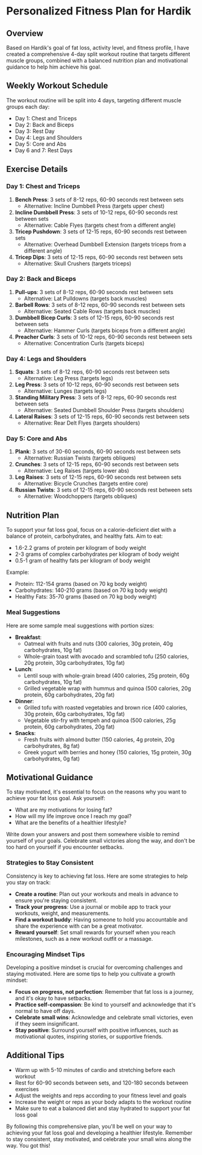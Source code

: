 # Personalized Fitness Plan for Hardik
## Overview
Based on Hardik's goal of fat loss, activity level, and fitness profile, I have created a comprehensive 4-day split workout routine that targets different muscle groups, combined with a balanced nutrition plan and motivational guidance to help him achieve his goal.

## Weekly Workout Schedule
The workout routine will be split into 4 days, targeting different muscle groups each day:

* Day 1: Chest and Triceps
* Day 2: Back and Biceps
* Day 3: Rest Day
* Day 4: Legs and Shoulders
* Day 5: Core and Abs
* Day 6 and 7: Rest Days

## Exercise Details
### Day 1: Chest and Triceps
1. **Bench Press**: 3 sets of 8-12 reps, 60-90 seconds rest between sets
	* Alternative: Incline Dumbbell Press (targets upper chest)
2. **Incline Dumbbell Press**: 3 sets of 10-12 reps, 60-90 seconds rest between sets
	* Alternative: Cable Flyes (targets chest from a different angle)
3. **Tricep Pushdown**: 3 sets of 12-15 reps, 60-90 seconds rest between sets
	* Alternative: Overhead Dumbbell Extension (targets triceps from a different angle)
4. **Tricep Dips**: 3 sets of 12-15 reps, 60-90 seconds rest between sets
	* Alternative: Skull Crushers (targets triceps)

### Day 2: Back and Biceps
1. **Pull-ups**: 3 sets of 8-12 reps, 60-90 seconds rest between sets
	* Alternative: Lat Pulldowns (targets back muscles)
2. **Barbell Rows**: 3 sets of 8-12 reps, 60-90 seconds rest between sets
	* Alternative: Seated Cable Rows (targets back muscles)
3. **Dumbbell Bicep Curls**: 3 sets of 12-15 reps, 60-90 seconds rest between sets
	* Alternative: Hammer Curls (targets biceps from a different angle)
4. **Preacher Curls**: 3 sets of 10-12 reps, 60-90 seconds rest between sets
	* Alternative: Concentration Curls (targets biceps)

### Day 4: Legs and Shoulders
1. **Squats**: 3 sets of 8-12 reps, 60-90 seconds rest between sets
	* Alternative: Leg Press (targets legs)
2. **Leg Press**: 3 sets of 10-12 reps, 60-90 seconds rest between sets
	* Alternative: Lunges (targets legs)
3. **Standing Military Press**: 3 sets of 8-12 reps, 60-90 seconds rest between sets
	* Alternative: Seated Dumbbell Shoulder Press (targets shoulders)
4. **Lateral Raises**: 3 sets of 12-15 reps, 60-90 seconds rest between sets
	* Alternative: Rear Delt Flyes (targets shoulders)

### Day 5: Core and Abs
1. **Plank**: 3 sets of 30-60 seconds, 60-90 seconds rest between sets
	* Alternative: Russian Twists (targets obliques)
2. **Crunches**: 3 sets of 12-15 reps, 60-90 seconds rest between sets
	* Alternative: Leg Raises (targets lower abs)
3. **Leg Raises**: 3 sets of 12-15 reps, 60-90 seconds rest between sets
	* Alternative: Bicycle Crunches (targets entire core)
4. **Russian Twists**: 3 sets of 12-15 reps, 60-90 seconds rest between sets
	* Alternative: Woodchoppers (targets obliques)

## Nutrition Plan
To support your fat loss goal, focus on a calorie-deficient diet with a balance of protein, carbohydrates, and healthy fats. Aim to eat:
* 1.6-2.2 grams of protein per kilogram of body weight
* 2-3 grams of complex carbohydrates per kilogram of body weight
* 0.5-1 gram of healthy fats per kilogram of body weight

Example:
* Protein: 112-154 grams (based on 70 kg body weight)
* Carbohydrates: 140-210 grams (based on 70 kg body weight)
* Healthy Fats: 35-70 grams (based on 70 kg body weight)

### Meal Suggestions
Here are some sample meal suggestions with portion sizes:
* **Breakfast**:
	+ Oatmeal with fruits and nuts (300 calories, 30g protein, 40g carbohydrates, 10g fat)
	+ Whole-grain toast with avocado and scrambled tofu (250 calories, 20g protein, 30g carbohydrates, 10g fat)
* **Lunch**:
	+ Lentil soup with whole-grain bread (400 calories, 25g protein, 60g carbohydrates, 10g fat)
	+ Grilled vegetable wrap with hummus and quinoa (500 calories, 20g protein, 60g carbohydrates, 20g fat)
* **Dinner**:
	+ Grilled tofu with roasted vegetables and brown rice (400 calories, 30g protein, 60g carbohydrates, 10g fat)
	+ Vegetable stir-fry with tempeh and quinoa (500 calories, 25g protein, 60g carbohydrates, 20g fat)
* **Snacks**:
	+ Fresh fruits with almond butter (150 calories, 4g protein, 20g carbohydrates, 8g fat)
	+ Greek yogurt with berries and honey (150 calories, 15g protein, 30g carbohydrates, 0g fat)

## Motivational Guidance
To stay motivated, it's essential to focus on the reasons why you want to achieve your fat loss goal. Ask yourself:
* What are my motivations for losing fat?
* How will my life improve once I reach my goal?
* What are the benefits of a healthier lifestyle?

Write down your answers and post them somewhere visible to remind yourself of your goals. Celebrate small victories along the way, and don't be too hard on yourself if you encounter setbacks.

### Strategies to Stay Consistent
Consistency is key to achieving fat loss. Here are some strategies to help you stay on track:
* **Create a routine**: Plan out your workouts and meals in advance to ensure you're staying consistent.
* **Track your progress**: Use a journal or mobile app to track your workouts, weight, and measurements.
* **Find a workout buddy**: Having someone to hold you accountable and share the experience with can be a great motivator.
* **Reward yourself**: Set small rewards for yourself when you reach milestones, such as a new workout outfit or a massage.

### Encouraging Mindset Tips
Developing a positive mindset is crucial for overcoming challenges and staying motivated. Here are some tips to help you cultivate a growth mindset:
* **Focus on progress, not perfection**: Remember that fat loss is a journey, and it's okay to have setbacks.
* **Practice self-compassion**: Be kind to yourself and acknowledge that it's normal to have off days.
* **Celebrate small wins**: Acknowledge and celebrate small victories, even if they seem insignificant.
* **Stay positive**: Surround yourself with positive influences, such as motivational quotes, inspiring stories, or supportive friends.

## Additional Tips
* Warm up with 5-10 minutes of cardio and stretching before each workout
* Rest for 60-90 seconds between sets, and 120-180 seconds between exercises
* Adjust the weights and reps according to your fitness level and goals
* Increase the weight or reps as your body adapts to the workout routine
* Make sure to eat a balanced diet and stay hydrated to support your fat loss goal

By following this comprehensive plan, you'll be well on your way to achieving your fat loss goal and developing a healthier lifestyle. Remember to stay consistent, stay motivated, and celebrate your small wins along the way. You got this!